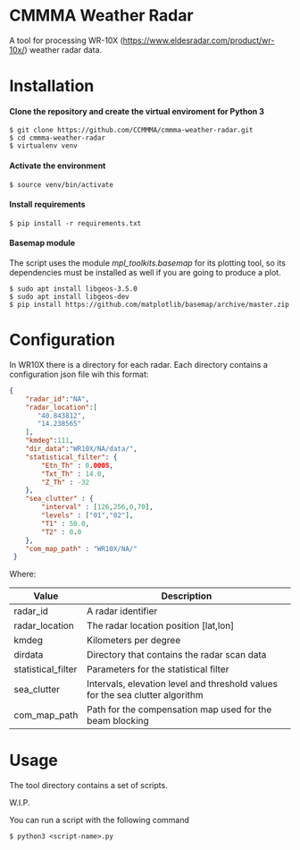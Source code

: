 # CMMMA Weather Radar
A tool for processing WR-10X (https://www.eldesradar.com/product/wr-10x/) weather radar data.

# Installation

#### Clone the repository and create the virtual enviroment for Python 3
```console
$ git clone https://github.com/CCMMMA/cmmma-weather-radar.git
$ cd cmmma-weather-radar
$ virtualenv venv
```
#### Activate the environment
```console
$ source venv/bin/activate
```
#### Install requirements
```console
$ pip install -r requirements.txt
```
#### Basemap module 
The script uses the module *mpl_toolkits.basemap*  for its plotting tool, so its dependencies must be installed as well if you are going to produce a plot.
```console
$ sudo apt install libgeos-3.5.0
$ sudo apt install libgeos-dev
$ pip install https://github.com/matplotlib/basemap/archive/master.zip
```

# Configuration 

In WR10X  there is a directory for each radar. Each directory contains a configuration json file wih this format:
```json
{
    "radar_id":"NA",
    "radar_location":[
       "40.843812",
       "14.238565"
    ],
    "kmdeg":111,
    "dir_data":"WR10X/NA/data/",
    "statistical_filter": {
        "Etn_Th" : 0.0005,
        "Txt_Th" : 14.0,
        "Z_Th" : -32
    },
    "sea_clutter" : {
        "interval" : [126,256,0,70],
        "levels" : ["01","02"],
        "T1" : 50.0,
        "T2" : 0.0
    },
    "com_map_path" : "WR10X/NA/"
 }
```
Where:


|  Value |  Description|
| ------------ | ------------ |
|  radar_id | A radar identifier |
|  radar_location  | The radar location position [lat,lon]  |
|  kmdeg  | Kilometers per degree  |
| dirdata  | Directory that contains the radar scan data  |
|  statistical_filter | Parameters for the statistical filter  |
|  sea_clutter |  Intervals, elevation level and threshold values for the sea clutter algorithm |
| com_map_path | Path for the compensation map used for the beam blocking  |


# Usage

The tool directory contains a set of scripts.

W.I.P.

You can run a script with the following command
```console
$ python3 <script-name>.py
```
